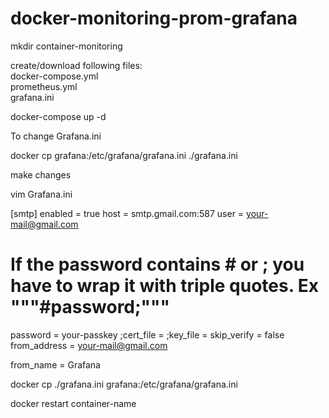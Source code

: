 # docker-monitoring-prom-grafana


mkdir container-monitoring

create/download following files:  
docker-compose.yml  
prometheus.yml  
grafana.ini 

docker-compose up -d


To change Grafana.ini

docker cp grafana:/etc/grafana/grafana.ini ./grafana.ini

make changes

vim Grafana.ini

[smtp]
enabled = true
host = smtp.gmail.com:587
user = your-mail@gmail.com
# If the password contains # or ; you have to wrap it with triple quotes. Ex """#password;"""
password = your-passkey
;cert_file =
;key_file =
skip_verify = false
from_address = your-mail@gmail.com

from_name = Grafana
 

docker cp ./grafana.ini grafana:/etc/grafana/grafana.ini

docker restart container-name
